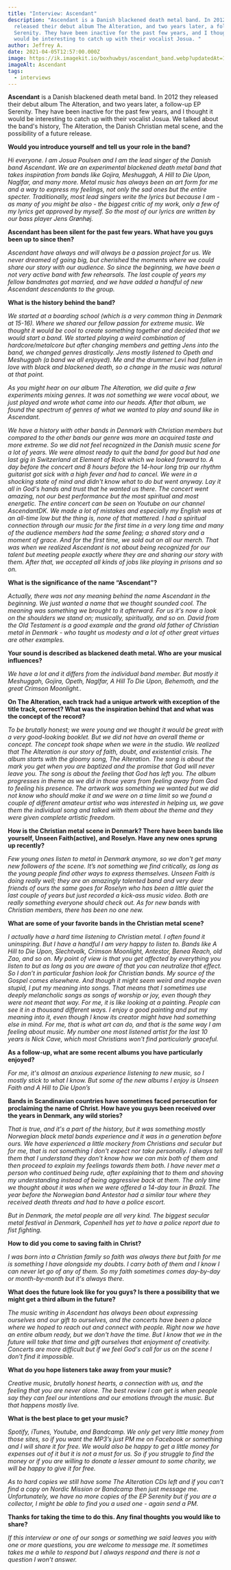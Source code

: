 ```yaml
---
title: "Interview: Ascendant"
description: "Ascendant is a Danish blackened death metal band. In 2012 they
  released their debut album The Alteration, and two years later, a follow-up EP
  Serenity. They have been inactive for the past few years, and I thought it
  would be interesting to catch up with their vocalist Josua. "
author: Jeffrey A.
date: 2021-04-05T12:57:00.000Z
image: https://ik.imagekit.io/boxhuwbys/ascendant_band.webp?updatedAt=1729052254063
imageAlt: Ascendant
tags:
  - interviews
---
```

**Ascendant** is a Danish blackened death metal band. In 2012 they released their debut album The Alteration, and two years later, a follow-up EP Serenity. They have been inactive for the past few years, and I thought it would be interesting to catch up with their vocalist Josua. We talked about the band's history, The Alteration, the Danish Christian metal scene, and the possibility of a future release.

**Would you introduce yourself and tell us your role in the band?**

*Hi everyone. I am Josua Poulsen and I am the lead singer of the Danish band Ascendant. We are an experimental blackened death metal band that takes inspiration from bands like Gojira, Meshuggah, A Hill to Die Upon, Naglfar, and many more. Metal music has always been an art form for me and a way to express my feelings, not only the sad ones but the entire specter. Traditionally, most lead singers write the lyrics but because I am - as many of you might be also - the biggest critic of my work, only a few of my lyrics get approved by myself. So the most of our lyrics are written by our bass player Jens Grønhøj.*

**Ascendant has been silent for the past few years. What have you guys been up to since then?**

*Ascendant have always and will always be a passion project for us. We never dreamed of going big, but cherished the moments where we could share our story with our audience. So since the beginning, we have been a not very active band with few rehearsals. The last couple of years my fellow bandmates got married, and we have added a handful of new Ascendant descendants to the group.*

**What is the history behind the band?**

*We started at a boarding school (which is a very common thing in Denmark at 15-16). Where we shared our fellow passion for extreme music. We thought it would be cool to create something together and decided that we would start a band. We started playing a weird combination of hardcore/metalcore but after changing members and getting Jens into the band, we changed genres drastically. Jens mostly listened to Opeth and Meshuggah (a band we all enjoyed). Me and the drummer Levi had fallen in love with black and blackened death, so a change in the music was natural at that point.*

*As you might hear on our album The Alteration, we did quite a few experiments mixing genres. It was not something we were vocal about, we just played and wrote what came into our heads. After that album, we found the spectrum of genres of what we wanted to play and sound like in Ascendant.*

*We have a history with other bands in Denmark with Christian members but compared to the other bands our genre was more an acquired taste and more extreme. So we did not feel recognized in the Danish music scene for a lot of years. We were almost ready to quit the band for good but had one last gig in Switzerland at Element of Rock which we looked forward to. A day before the concert and 8 hours before the 14-hour long trip our rhythm guitarist got sick with a high fever and had to cancel. We were in a shocking state of mind and didn't know what to do but went anyway. Lay it all in God's hands and trust that he wanted us there. The concert went amazing, not our best performance but the most spiritual and most energetic. The entire concert can be seen on Youtube on our channel AscendantDK. We made a lot of mistakes and especially my English was at an all-time low but the thing is, none of that mattered. I had a spiritual connection through our music for the first time in a very long time and many of the audience members had the same feeling; a shared story and a moment of grace. And for the first time, we sold out on all our merch. That was when we realized Ascendant is not about being recognized for our talent but meeting people exactly where they are and sharing our story with them. After that, we accepted all kinds of jobs like playing in prisons and so on.*

**What is the significance of the name “Ascendant”?**

*Actually, there was not any meaning behind the name Ascendant in the beginning. We just wanted a name that we thought sounded cool. The meaning was something we brought to it afterward. For us it's now a look on the shoulders we stand on; musically, spiritually, and so on. David from the Old Testament is a good example and the grand old father of Christian metal in Denmark - who taught us modesty and a lot of other great virtues are other examples.*

**Your sound is described as blackened death metal. Who are your musical influences?**

*We have a lot and it differs from the individual band member. But mostly it Meshuggah, Gojira, Opeth, Naglfar, A Hill To Die Upon, Behemoth, and the great Crimson Moonlight..*

**On The Alteration, each track had a unique artwork with exception of the title track, correct? What was the inspiration behind that and what was the concept of the record?**

*To be brutally honest; we were young and we thought it would be great with a very good-looking booklet. But we did not have an overall theme or concept. The concept took shape when we were in the studio. We realized that The Alteration is our story of faith, doubt, and existential crisis. The album starts with the gloomy song, The Alteration. The song is about the mark you get when you are baptized and the promise that God will never leave you. The song is about the feeling that God has left you. The album progresses in theme as we did in those years from feeling away from God to feeling his presence. The artwork was something we wanted but we did not know who should make it and we were on a time limit so we found a couple of different amateur artist who was interested in helping us, we gave them the individual song and talked with them about the theme and they were given complete artistic freedom.*

**How is the Christian metal scene in Denmark? There have been bands like yourself, Unseen Faith(active), and Roselyn. Have any new ones sprung up recently?**

*Few young ones listen to metal in Denmark anymore, so we don't get many new followers of the scene. It’s not something we find critically, as long as the young people find other ways to express themselves. Unseen Faith is doing really well; they are an amazingly talented band and very dear friends of ours the same goes for Roselyn who has been a little quiet the last couple of years but just recorded a kick-ass music video. Both are really something everyone should check out. As for new bands with Christian members, there has been no one new.*

**What are some of your favorite bands in the Christian metal scene?**

*I actually have a hard time listening to Christian metal. I often found it uninspiring. But I have a handful I am very happy to listen to. Bands like A Hill to Die Upon, Slechtvalk, Crimson Moonlight, Antestor, Benea Reach, old Zao, and so on. My point of view is that you get affected by everything you listen to but as long as you are aware of that you can neutralize that effect. So I don’t in particular fashion look for Christian bands. My source of the Gospel comes elsewhere. And though it might seem weird and maybe even stupid, I put my meaning into songs. That means that I sometimes use deeply melancholic songs as songs of worship or joy, even though they were not meant that way. For me, it is like looking at a painting. People can see it in a thousand different ways. I enjoy a good painting and put my meaning into it, even though I know its creator might have had something else in mind. For me, that is what art can do, and that is the same way I am feeling about music. My number one most listened artist for the last 10 years is Nick Cave, which most Christians won't find particularly graceful.*

**As a follow-up, what are some recent albums you have particularly enjoyed?**

*For me, it's almost an anxious experience listening to new music, so I mostly stick to what I know. But some of the new albums I enjoy is Unseen Faith and A Hill to Die Upon’s*

**Bands in Scandinavian countries have sometimes faced persecution for proclaiming the name of Christ. How have you guys been received over the years in Denmark, any wild stories?**

*That is true, and it's a part of the history, but it was something mostly Norwegian black metal bands experience and it was in a generation before ours. We have experienced a little mockery from Christians and secular but for me, that is not something I don't expect nor take personally. I always tell them that I understand they don't know how we can mix both of them and then proceed to explain my feelings towards them both. I have never met a person who continued being rude, after explaining that to them and shoving my understanding instead of being aggressive back at them. The only time we thought about it was when we were offered a 14-day tour in Brazil. The year before the Norwegian band Antestor had a similar tour where they received death threats and had to have a police escort.*

*But in Denmark, the metal people are all very kind. The biggest secular metal festival in Denmark, Copenhell has yet to have a police report due to fist fighting.*

**How to did you come to saving faith in Christ?**

*I was born into a Christian family so faith was always there but faith for me is something I have alongside my doubts. I carry both of them and I know I can never let go of any of them. So my faith sometimes comes day-by-day or month-by-month but it's always there.*

**What does the future look like for you guys? Is there a possibility that we might get a third album in the future?**

*The music writing in Ascendant has always been about expressing ourselves and our gift to ourselves, and the concerts have been a place where we hoped to reach out and connect with people. Right now we have an entire album ready, but we don't have the time. But I know that we in the future will take that time and gift ourselves that enjoyment of creativity. Concerts are more difficult but if we feel God's call for us on the scene I don't find it impossible.*

**What do you hope listeners take away from your music?**

*Creative music, brutally honest hearts, a connection with us, and the feeling that you are never alone. The best review I can get is when people say they can feel our intentions and our emotions through the music. But that happens mostly live.*

**What is the best place to get your music?**

*Spotify, iTunes, Youtube, and Bandcamp. We only get very little money from those sites, so if you want the MP3’s just PM me on Facebook or something and I will share it for free. We would also be happy to get a little money for expenses out of it but it is not a must for us. So if you struggle to find the money or if you are willing to donate a lesser amount to some charity, we will be happy to give it for free.*

*As to hard copies we still have some The Alteration CDs left and if you can't find a copy on Nordic Mission or Bandcamp then just message me. Unfortunately, we have no more copies of the EP Serenity but if you are a collector, I might be able to find you a used one - again send a PM.*

**Thanks for taking the time to do this. Any final thoughts you would like to share?**

*If this interview or one of our songs or something we said leaves you with one or more questions, you are welcome to message me. It sometimes takes me a while to respond but I always respond and there is not a question I won’t answer.*

